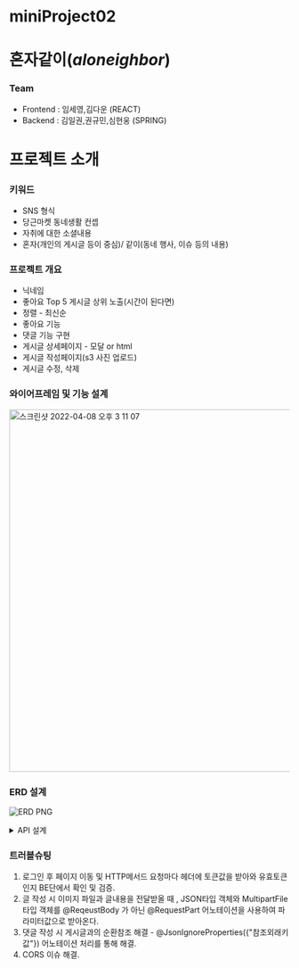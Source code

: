 # miniProject02
# **혼자같이(*aloneighbor*)**

### Team
- Frontend : 임세영,김다운 (REACT)
- Backend : 김일권,권규민,심현웅 (SPRING)

# 프로젝트 소개

### 키워드

- SNS 형식
- 당근마켓 동네생활 컨셉
- 자취에 대한 소셜내용
- 혼자(개인의 게시글 등이 중심)/ 같이(동네 행사, 이슈 등의 내용)

### 프로젝트 개요

- 닉네임
- 좋아요 Top 5 게시글 상위 노출(시간이 된다면)
- 정렬 - 최신순
- 좋아요 기능
- 댓글 기능 구현
- 게시글 상세페이지 - 모달 or html
- 게시글 작성페이지(s3 사진 업로드)
- 게시글 수정, 삭제

### 와이어프레임 및 기능 설계
<img width="650" alt="스크린샷 2022-04-08 오후 3 11 07" src="https://user-images.githubusercontent.com/93507721/163360095-c4ef363b-9065-4041-8340-dbcdfeed6aef.png">

### ERD 설계

![ERD PNG](https://user-images.githubusercontent.com/93507721/163360020-61f95868-3685-4778-b444-bed6ae59cf75.png)


<details>
<summary> API 설계</summary>
<div markdown="1">


![api1](https://user-images.githubusercontent.com/93507721/163361049-9fddba89-c013-4a11-9477-70dc14a298b9.PNG)

![api2](https://user-images.githubusercontent.com/93507721/163361063-91e77461-4fbd-4d01-bfa5-cf36581b97c0.PNG)

![api3](https://user-images.githubusercontent.com/93507721/163361090-c7d4c1b3-7875-4224-b1b1-477ed2abfb0a.PNG)
  

</div>
</details>



### 트러블슈팅
1. 로그인 후 페이지 이동 및 HTTP메서드 요청마다 헤더에 토큰값을 받아와 유효토큰인지 BE단에서 확인 및 검증.
2. 글 작성 시 이미지 파일과 글내용을 전달받올 때 ,  JSON타입 객체와  MultipartFile 타입 객체를 
@ReqeustBody 가 아닌 @RequestPart 어노테이션을 사용하여 파라미터값으로 받아온다.
3. 댓글 작성 시 게시글과의 순환참조 해결 - @JsonIgnoreProperties({"참조외래키값"}) 어노테이션 처리를 통해 해결.
4. CORS 이슈 해결.




